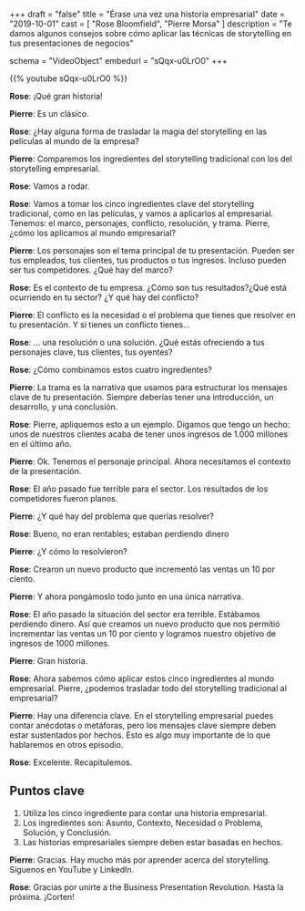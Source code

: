 +++
draft 		= "false"
title 		= "Érase una vez una historia empresarial"
date		= "2019-10-01"
cast		= [ "Rose Bloomfield", "Pierre Morsa" ]
description = "Te damos algunos consejos sobre cómo aplicar las técnicas de storytelling en tus presentaciones de negocios"

schema			= "VideoObject"
embedurl			= "sQqx-u0LrO0"
+++

{{% youtube sQqx-u0LrO0 %}} 

**Rose**: ¡Qué gran historia! 
 
**Pierre**: Es un clásico. 
 
**Rose**: ¿Hay alguna forma de trasladar la magia del storytelling en las películas al mundo de la empresa?
 
**Pierre**: Comparemos los ingredientes del storytelling tradicional con los del storytelling empresarial.
 
**Rose**: Vamos a rodar. 
 
**Rose**: Vamos a tomar los cinco ingredientes clave del storytelling tradicional, como en las películas, y vamos a aplicarlos al empresarial. Tenemos: el marco, personajes, conflicto, resolución, y trama. Pierre, ¿cómo los aplicamos al mundo empresarial?
 
**Pierre**: Los personajes son el tema principal de tu presentación. Pueden ser tus empleados, tus clientes, tus productos o tus ingresos. Incluso pueden ser tus competidores. ¿Qué hay del marco?
 
**Rose**: Es el contexto de tu empresa. ¿Cómo son tus resultados?¿Qué está ocurriendo en tu sector? ¿Y qué hay del conflicto?
 
**Pierre**: El conflicto es la necesidad o el problema que tienes que resolver en tu presentación. Y si tienes un conflicto tienes…
 
**Rose**: … una resolución o una solución. ¿Qué estás ofreciendo a tus personajes clave, tus clientes, tus oyentes?
 
**Rose**: ¿Cómo combinamos estos cuatro ingredientes?

**Pierre**: La trama es la narrativa que usamos para estructurar los mensajes clave de tu presentación. Siempre deberías tener una introducción, un desarrollo, y una conclusión.
 
**Rose**: Pierre, apliquemos esto a un ejemplo. Digamos que tengo un hecho: unos de nuestros clientes acaba de tener unos ingresos de 1.000 millones en el último año.
 
**Pierre**: Ok. Tenemos el personaje principal. Ahora necesitamos el contexto de la presentación.
 
**Rose**: El año pasado fue terrible para el sector. Los resultados de los competidores fueron planos.
 
**Pierre**: ¿Y qué hay del problema que querías resolver?
 
**Rose**: Bueno, no eran rentables; estaban perdiendo dinero 
 
**Pierre**: ¿Y cómo lo resolvieron?
 
**Rose**: Crearon un nuevo producto que incrementó las ventas un 10 por ciento.
 
**Pierre**: Y ahora pongámoslo todo junto en una única narrativa.
 
**Rose**: El año pasado la situación del sector era terrible. Estábamos perdiendo dinero. Así que creamos un nuevo producto que nos permitió incrementar las ventas un 10 por ciento y logramos nuestro objetivo de ingresos de 1000 millones. 
 
**Pierre**: Gran historia. 
 
**Rose**: Ahora sabemos cómo aplicar estos cinco ingredientes al mundo empresarial. Pierre, ¿podemos trasladar todo del storytelling tradicional al empresarial?
 
**Pierre**: Hay una diferencia clave. En el storytelling empresarial puedes contar anécdotas o metáforas, pero los mensajes clave siempre deben estar sustentados por hechos. Esto es algo muy importante de lo que hablaremos en otros episodio.
 
**Rose**: Excelente. Recapitulemos. 

## Puntos clave

1. Utiliza los cinco ingrediente para contar una historia empresarial.
2. Los ingredientes son: Asunto, Contexto, Necesidad o Problema, Solución, y Conclusión. 
3. Las historias empresariales siempre deben estar basadas en hechos. 

**Pierre**: Gracias. Hay mucho más por aprender acerca del storytelling. Síguenos en YouTube y LinkedIn.
 
**Rose**: Gracias por unirte a the Business Presentation Revolution. Hasta la próxima. ¡Corten!